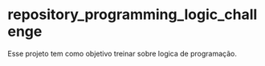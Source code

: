 # repository_programming_logic_challenge
Esse projeto tem como objetivo treinar sobre logica de programação.
